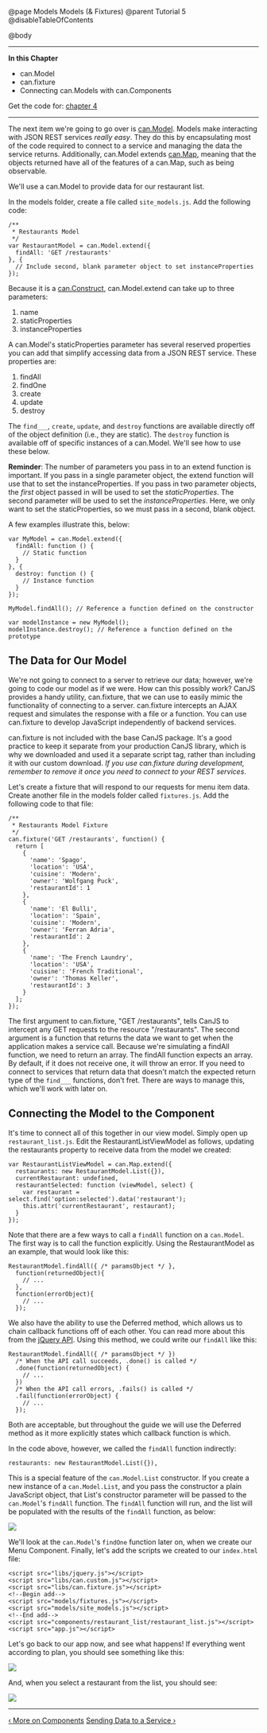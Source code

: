 @page Models Models (& Fixtures)
@parent Tutorial 5
@disableTableOfContents

@body

<div class="getting-started">

- - - -
**In this Chapter**
 - can.Model
 - can.fixture
 - Connecting can.Models with can.Components

Get the code for: [chapter 4](https://github.com/bitovi/canjs/blob/guides-overhaul/guides/examples/PlaceMyOrder/ch-4_canjs-getting-started.zip?raw=true)

- - -

The next item we're going to go over is [can.Model](../docs/can.Model.html). Models make interacting
with JSON REST services *really easy*. They do this by encapsulating most of
the code required to connect to a service and managing the data the service
returns. Additionally, can.Model extends [can.Map](../docs/can.Map.html), meaning that the objects
returned have all of the features of a can.Map, such as being observable.

We'll use a can.Model to provide data for our restaurant list.

In the models folder, create a file called `site_models.js`. Add the
following code:

```
/**
 * Restaurants Model
 */
var RestaurantModel = can.Model.extend({
  findAll: 'GET /restaurants'
}, {
  // Include second, blank parameter object to set instanceProperties
});
```

Because it is a [can.Construct](../docs/can.Construct.html), can.Model.extend can take up to three parameters:

1. name
2. staticProperties
3. instanceProperties

A can.Model's staticProperties parameter has several reserved properties you
can add that simplify accessing data from a JSON REST service. These
properties are:

1. findAll
2. findOne
3. create
4. update
5. destroy

The `find___`, `create`, `update`, and `destroy` functions are available directly
off of the object definition (i.e., they are static). The `destroy` function is
available off of specific instances of a can.Model. We'll see how to
use these below.

**Reminder**: The number of parameters you pass in to an extend function is
important. If you pass in a single parameter object, the extend function will
use that to set the instanceProperties. If you pass in two parameter
objects, the *first* object passed in will be used to set the
*staticProperties*. The second parameter will be used to set the
*instanceProperties*. Here, we only want to set the staticProperties, so we
must pass in a second, blank object.

A few examples illustrate this, below:

```
var MyModel = can.Model.extend({
  findAll: function () {
    // Static function
  }
}, {
  destroy: function () {
    // Instance function
  }
});

MyModel.findAll(); // Reference a function defined on the constructor

var modelInstance = new MyModel();
modelInstance.destroy(); // Reference a function defined on the prototype
```

## The Data for Our Model

We're not going to connect to a server to retrieve our data; however, we're
going to code our model as if we were. How can this possibly work? CanJS
provides a handy utility, can.fixture, that we can use to easily mimic the
functionality of connecting to a server. can.fixture
intercepts an AJAX request and simulates the response with a file or a
function. You can use can.fixture to develop JavaScript independently of
backend services.

can.fixture is not included with the base CanJS package. It's a good practice
to keep it separate from your production CanJS library, which is why we
downloaded and used it a separate script tag, rather than including it
with our custom download. *If you use can.fixture during development, remember
to remove it once you need to connect to your REST services*.

Let's create a fixture that will respond to our requests for menu item data.
Create another file in the models folder called `fixtures.js`. Add the
following code to that file:

```
/**
 * Restaurants Model Fixture
 */
can.fixture('GET /restaurants', function() {
  return [
    {
      'name': 'Spago',
      'location': 'USA',
      'cuisine': 'Modern',
      'owner': 'Wolfgang Puck',
      'restaurantId': 1
    },
    {
      'name': 'El Bulli',
      'location': 'Spain',
      'cuisine': 'Modern',
      'owner': 'Ferran Adria',
      'restaurantId': 2
    },
    {
      'name': 'The French Laundry',
      'location': 'USA',
      'cuisine': 'French Traditional',
      'owner': 'Thomas Keller',
      'restaurantId': 3
    }
  ];
});
```

The first argument to can.fixture, "GET /restaurants", tells CanJS to
intercept any GET requests to the resource "/restaurants". The second argument
is a function that returns the data we want to get when the application makes
a service call. Because we're simulating a findAll function, we need to return
an array. The findAll function expects an array. By default, if it does not
receive one, it will throw an error. If you need to connect to services that
return data that doesn't match the expected return type of the `find___`
functions, don't fret. There are ways to manage this, which we'll work with
later on.

## Connecting the Model to the Component

It's time to connect all of this together in our view model. Simply open up
`restaurant_list.js`. Edit the RestaurantListViewModel as follows,
updating the restaurants property to receive data from the model we created:

```
var RestaurantListViewModel = can.Map.extend({
  restaurants: new RestaurantModel.List({}),
  currentRestaurant: undefined,
  restaurantSelected: function (viewModel, select) {
    var restaurant = select.find('option:selected').data('restaurant');
    this.attr('currentRestaurant', restaurant);
  }
});
```

Note that there are a few ways to call a `findAll` function on a `can.Model`. The
first way is to call the function explicitly. Using the RestaurantModel as an
example, that would look like this:

```
RestaurantModel.findAll({ /* paramsObject */ },
  function(returnedObject){
    // ...
  },
  function(errorObject){
    // ...
  });
```

We also have the ability to use the Deferred method, which allows us to chain
callback functions off of each other. You can read more about this from the
[jQuery API](https://api.jquery.com/category/deferred-object/). Using this
method, we could write our `findAll` like this:


```
RestaurantModel.findAll({ /* paramsObject */ })
  /* When the API call succeeds, .done() is called */
  .done(function(returnedObject) {
    // ...
  })
  /* When the API call errors, .fails() is called */
  .fail(function(errorObject) {
    // ...
  });
```

Both are acceptable, but throughout the guide we will use the Deferred method
as it more explicitly states which callback function is which.

In the code above, however, we called the `findAll` function indirectly:

```
restaurants: new RestaurantModel.List({}),
```

This is a special feature of the `can.Model.List` constructor. If you create a
new instance of a `can.Model.List`, and you pass the constructor a plain
JavaScript object, that List's constructor parameter will be passed to the
`can.Model`'s `findAll` function. The `findAll` function will run, and the list will
be populated with the results of the `findAll` function, as below:


![](../can/guides/images/4_models/New.Model.List.png)

We'll look at the `can.Model`'s `findOne` function later on, when we create our Menu
Component. Finally, let's add the scripts we created to our `index.html` file:

```
<script src="libs/jquery.js"></script>
<script src="libs/can.custom.js"></script>
<script src="libs/can.fixture.js"></script>
<!--Begin add-->
<script src="models/fixtures.js"></script>
<script src="models/site_models.js"></script>
<!--End add-->
<script src="components/restaurant_list/restaurant_list.js"></script>
<script src="app.js"></script>
```

Let's go back to our app now, and see what happens! If everything went
according to plan, you should see something like this:

![](../can/guides/images/4_models/FinalRestaurantComponentNoSelect.png)

And, when you select a restaurant from the list, you should see:

![](../can/guides/images/4_models/FinalRestaurantComponentSelect.png)

- - -

<span class="pull-left">[&lsaquo; More on Components](MoreOnComponents.html)</span>
<span class="pull-right">[Sending Data to a Service &rsaquo;](SendingDataToAService.html)</span>

</div>
